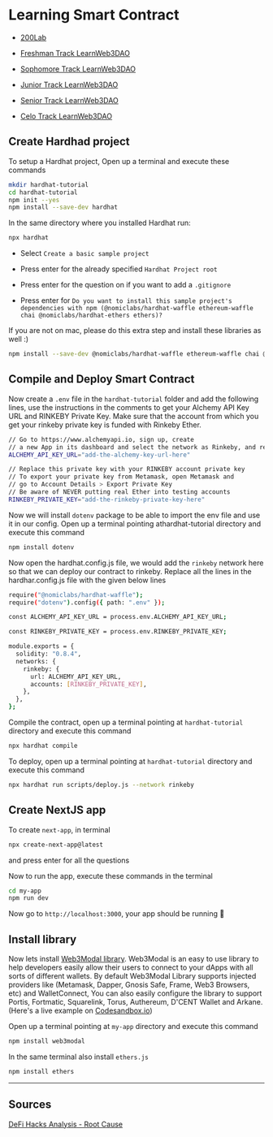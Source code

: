 # Learning Smart Contract

- [200Lab](https://github.com/CuongDuong2710/learning_smart_contract/tree/main/200Lab/nft-marketplace)

- [Freshman Track LearnWeb3DAO](https://github.com/CuongDuong2710/learning_smart_contract/tree/main/freshman_track_LearnWeb3DAO)

- [Sophomore Track LearnWeb3DAO](https://github.com/CuongDuong2710/learning_smart_contract/tree/main/sophomore_track_LearnWeb3DAO)

- [Junior Track LearnWeb3DAO](https://github.com/CuongDuong2710/learning_smart_contract/tree/main/junior_track_LearnWeb3DAO)

- [Senior Track LearnWeb3DAO](https://github.com/CuongDuong2710/learning_smart_contract/tree/main/senior_track_LearnWeb3DAO)

- [Celo Track LearnWeb3DAO](https://github.com/CuongDuong2710/learning_smart_contract/tree/main/celo_track_LearnWeb3DAO)

## Create Hardhad project

To setup a Hardhat project, Open up a terminal and execute these commands

```sh
mkdir hardhat-tutorial
cd hardhat-tutorial
npm init --yes
npm install --save-dev hardhat
```

In the same directory where you installed Hardhat run:

```sh
npx hardhat
```

- Select `Create a basic sample project`

- Press enter for the already specified `Hardhat Project root`

- Press enter for the question on if you want to add a `.gitignore`

- Press enter for `Do you want to install this sample project's dependencies with npm (@nomiclabs/hardhat-waffle ethereum-waffle chai @nomiclabs/hardhat-ethers ethers)?`

If you are not on mac, please do this extra step and install these libraries as well :)

```sh
npm install --save-dev @nomiclabs/hardhat-waffle ethereum-waffle chai @nomiclabs/hardhat-ethers ethers
```
## Compile and Deploy Smart Contract

Now create a `.env` file in the `hardhat-tutorial` folder and add the following lines, use the instructions in the comments to get your Alchemy API Key URL and RINKEBY Private Key. Make sure that the account from which you get your rinkeby private key is funded with Rinkeby Ether.

```sh
// Go to https://www.alchemyapi.io, sign up, create
// a new App in its dashboard and select the network as Rinkeby, and replace "add-the-alchemy-key-url-here" with its key url
ALCHEMY_API_KEY_URL="add-the-alchemy-key-url-here"

// Replace this private key with your RINKEBY account private key
// To export your private key from Metamask, open Metamask and
// go to Account Details > Export Private Key
// Be aware of NEVER putting real Ether into testing accounts
RINKEBY_PRIVATE_KEY="add-the-rinkeby-private-key-here"
```

Now we will install `dotenv` package to be able to import the env file and use it in our config. Open up a terminal pointing athardhat-tutorial directory and execute this command

```sh
npm install dotenv
```

Now open the hardhat.config.js file, we would add the `rinkeby` network here so that we can deploy our contract to rinkeby. Replace all the lines in the hardhar.config.js file with the given below lines

```sh
require("@nomiclabs/hardhat-waffle");
require("dotenv").config({ path: ".env" });

const ALCHEMY_API_KEY_URL = process.env.ALCHEMY_API_KEY_URL;

const RINKEBY_PRIVATE_KEY = process.env.RINKEBY_PRIVATE_KEY;

module.exports = {
  solidity: "0.8.4",
  networks: {
    rinkeby: {
      url: ALCHEMY_API_KEY_URL,
      accounts: [RINKEBY_PRIVATE_KEY],
    },
  },
};
```

Compile the contract, open up a terminal pointing at `hardhat-tutorial` directory and execute this command

```sh
npx hardhat compile
```

To deploy, open up a terminal pointing at `hardhat-tutorial` directory and execute this command

```sh
npx hardhat run scripts/deploy.js --network rinkeby
```

## Create NextJS app

To create `next-app`, in terminal

```sh
npx create-next-app@latest
```

and press enter for all the questions

Now to run the app, execute these commands in the terminal

```sh
cd my-app
npm run dev
```

Now go to `http://localhost:3000`, your app should be running 🤘

## Install library

Now lets install [Web3Modal library](https://github.com/WalletConnect/web3modal). Web3Modal is an easy to use library to help developers easily allow their users to connect to your dApps with all sorts of different wallets. By default Web3Modal Library supports injected providers like (Metamask, Dapper, Gnosis Safe, Frame, Web3 Browsers, etc) and WalletConnect, You can also easily configure the library to support Portis, Fortmatic, Squarelink, Torus, Authereum, D'CENT Wallet and Arkane. (Here's a live example on [Codesandbox.io](https://codesandbox.io/s/j43b10))

Open up a terminal pointing at `my-app` directory and execute this command

```sh
npm install web3modal
```

In the same terminal also install `ethers.js`

```sh
npm install ethers
```

---

## Sources

[DeFi Hacks Analysis - Root Cause](https://wooded-meter-1d8.notion.site/0e85e02c5ed34df3855ea9f3ca40f53b?v=22e5e2c506ef4caeb40b4f78e23517ee&p=6c30f71c9c4b456b8d2746f17536393e&pm=s)